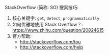 StackOverflow (简称: SO) 搜索技巧:  

1. 核心关键字: `get`, `detect`, `programmatically`  
2. 如何优雅地使用 Stack Overflow？: https://www.zhihu.com/question/20824615  
3. 官方帮助:  
   * http://stackoverflow.com/tou
   * http://stackoverflow.com/help

